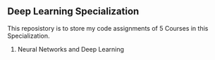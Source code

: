 ## Deep Learning Specialization  
This reposistory is to store my code assignments of 5 Courses in this Specialization.  
1. Neural Networks and Deep Learning
